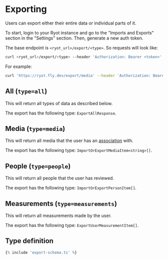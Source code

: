 # Exporting

Users can export either their entire data or individual parts of it.

To start, login to your Ryot instance and go to the "Imports and Exports" section
in the "Settings" section. Then, generate a new auth token.

The base endpoint is `<ryot_url>/export/<type>`. So requests will look like:

```bash
curl <ryot_url>/export/<type> --header 'Authorization: Bearer <token>'
```

For example:

```bash
curl 'https://ryot.fly.dev/export/media' --header 'Authorization: Bearer eyJ0eXAiOiJKV1QiLCJhbGciOiJIUzI1NiJ9.eyJzdWIiOjEsImV4cCI6MTcwMTA5Nzk4MywiaWF0IjoxNjkzMzIxOTgzfQ.JW4j0UGk4pGMmcxhkxbEt_P0m4ssu5S-CPSA3B1SniI'
```

## All (`type=all`)

This will return all types of data as described below.

The export has the following type: `ExportAllResponse`.

## Media (`type=media`)

This will return all media that the user has an
[association](https://github.com/IgnisDa/ryot/blob/main/apps/backend/src/migrator/m20230417_create_user.rs#L11-L18)
with.

The export has the following type: `ImportOrExportMediaItem<string>[]`.

## People (`type=people`)

This will return all people that the user has reviewed.

The export has the following type: `ImportOrExportPersonItem[]`.

## Measurements (`type=measurements`)

This will return all measurements made by the user.

The export has the following type: `ExportUserMeasurementItem[]`.

## Type definition

```ts
{% include 'export-schema.ts' %}
```
